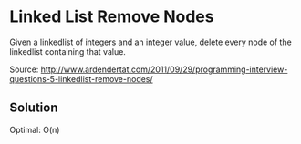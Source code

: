 # Linked List Remove Nodes

Given a linkedlist of integers and an integer value, delete every node of the linkedlist containing that value.

Source: http://www.ardendertat.com/2011/09/29/programming-interview-questions-5-linkedlist-remove-nodes/

## Solution

Optimal: O(n)